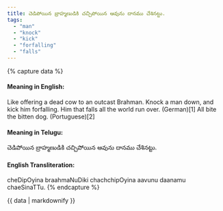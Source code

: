 ```yaml
---
title: చెడిపోయిన బ్రాహ్మణుడికి చచ్చిపోయిన ఆవును దానము చేశినట్టు.
tags:
  - "man"
  - "knock"
  - "kick"
  - "forfalling"
  - "falls"
---
```


{% capture data %}
#### Meaning in English:
Like offering a dead cow to an outcast Brahman.
Knock a man down, and kick him forfalling.
Him that falls all the world run over. (German)[1]
All bite the bitten dog. (Portuguese)[2]

#### Meaning in Telugu:
చెడిపోయిన బ్రాహ్మణుడికి చచ్చిపోయిన ఆవును దానము చేశినట్టు.

#### English Transliteration:
cheDipOyina braahmaNuDiki chachchipOyina aavunu daanamu chaeSinaTTu.
{% endcapture %}

{{ data | markdownify }}

